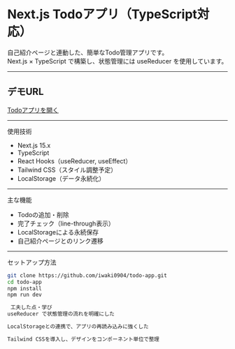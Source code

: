 # Next.js Todoアプリ（TypeScript対応）

自己紹介ページと連動した、簡単なTodo管理アプリです。  
Next.js × TypeScript で構築し、状態管理には useReducer を使用しています。

---

## デモURL

[Todoアプリを開く](https://todo-app-five-navy-42.vercel.app)


---

 使用技術

- Next.js 15.x
- TypeScript
- React Hooks（useReducer, useEffect）
- Tailwind CSS（スタイル調整予定）
- LocalStorage（データ永続化）

---

 主な機能

- Todoの追加・削除
- 完了チェック（line-through表示）
- LocalStorageによる永続保存
- 自己紹介ページとのリンク遷移

---

 セットアップ方法

```bash
git clone https://github.com/iwaki0904/todo-app.git
cd todo-app
npm install
npm run dev

 工夫した点・学び
useReducer で状態管理の流れを明確にした

LocalStorageとの連携で、アプリの再読み込みに強くした

Tailwind CSSを導入し、デザインをコンポーネント単位で整理
